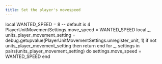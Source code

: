 ```yaml
---
title: Set the player's movespeed
---
```


local WANTED_SPEED = 8 -- default is 4
PlayerUnitMovementSettings.move_speed = WANTED_SPEED
local _, units_player_movement_setting = debug.getupvalue(PlayerUnitMovementSettings.unregister_unit, 1)
if not units_player_movement_setting then return end
for _, settings in pairs(units_player_movement_setting) do
    settings.move_speed = WANTED_SPEED
end
